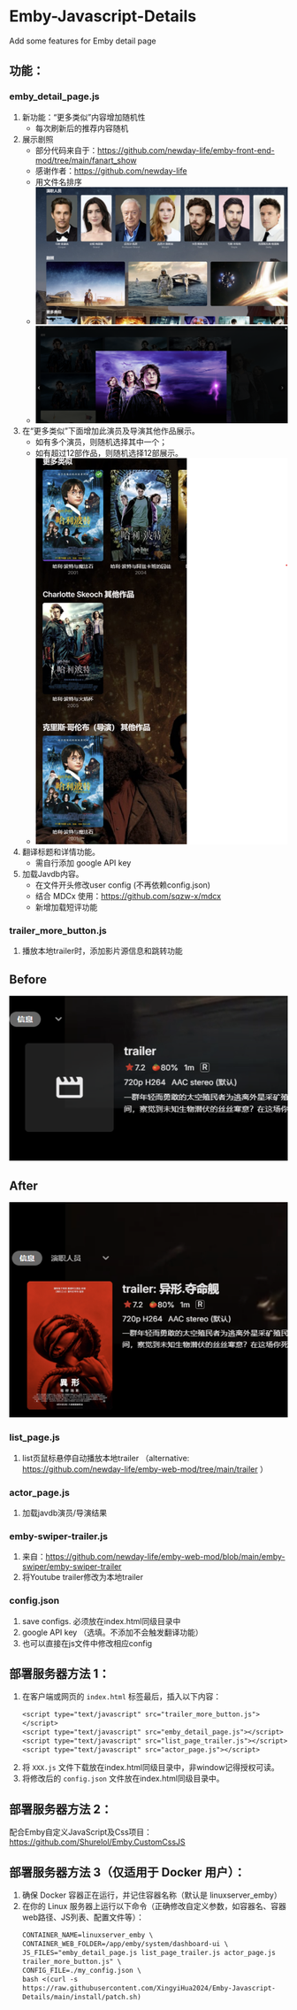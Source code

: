 # Emby-Javascript-Details
Add some features for Emby detail page

## 功能：
### emby_detail_page.js
   1. 新功能：“更多类似”内容增加随机性
      - 每次刷新后的推荐内容随机
   2. 展示剧照
      - 部分代码来自于：https://github.com/newday-life/emby-front-end-mod/tree/main/fanart_show
      - 感谢作者：https://github.com/newday-life
      - 用文件名排序
      - ![fanart](images/fanart_new.png)
      - ![modal](images/modal.png)
   3. 在“更多类似”下面增加此演员及导演其他作品展示。
      - 如有多个演员，则随机选择其中一个；
      - 如有超过12部作品，则随机选择12部展示。
      - ![Screenshot](images/actorMore.png)
   4. 翻译标题和详情功能。
      - 需自行添加 google API key
   5. 加载Javdb内容。
      - 在文件开头修改user config (不再依赖config.json)
      - 结合 MDCx 使用：https://github.com/sqzw-x/mdcx
      - 新增加载短评功能
      
### trailer_more_button.js

1. 播放本地trailer时，添加影片源信息和跳转功能

## Before

![before](images/trailer_before.png)

## After

![after](images/trailer_after.png)
      
### list_page.js
   1. list页鼠标悬停自动播放本地trailer （alternative: https://github.com/newday-life/emby-web-mod/tree/main/trailer ）

### actor_page.js
   1. 加载javdb演员/导演结果

### emby-swiper-trailer.js
   1. 来自：https://github.com/newday-life/emby-web-mod/blob/main/emby-swiper/emby-swiper-trailer
   2. 将Youtube trailer修改为本地trailer

### config.json
   1. save configs. 必须放在index.html同级目录中
   2. google API key （选填。不添加不会触发翻译功能）
   3. 也可以直接在js文件中修改相应config


## 部署服务器方法 1：
1. 在客户端或网页的 `index.html` <body></body> 标签最后，插入以下内容：
   ```
   <script type="text/javascript" src="trailer_more_button.js"></script>
   <script type="text/javascript" src="emby_detail_page.js"></script>
   <script type="text/javascript" src="list_page_trailer.js"></script>
   <script type="text/javascript" src="actor_page.js"></script>
   ```
2. 将 `XXX.js` 文件下载放在index.html同级目录中，非window记得授权可读。
3. 将修改后的 `config.json` 文件放在index.html同级目录中。

## 部署服务器方法 2：
配合Emby自定义JavaScript及Css项目：https://github.com/Shurelol/Emby.CustomCssJS 

## 部署服务器方法 3（仅适用于 Docker 用户）：
1. 确保 Docker 容器正在运行，并记住容器名称（默认是 linuxserver_emby）
2. 在你的 Linux 服务器上运行以下命令（正确修改自定义参数，如容器名、容器web路径、JS列表、配置文件等）：
   ```
   CONTAINER_NAME=linuxserver_emby \
   CONTAINER_WEB_FOLDER=/app/emby/system/dashboard-ui \
   JS_FILES="emby_detail_page.js list_page_trailer.js actor_page.js trailer_more_button.js" \
   CONFIG_FILE=./my_config.json \
   bash <(curl -s https://raw.githubusercontent.com/XingyiHua2024/Emby-Javascript-Details/main/install/patch.sh)
   ```
   


